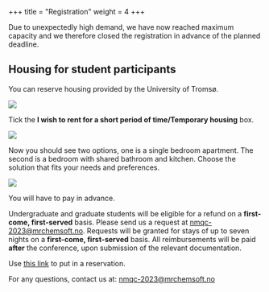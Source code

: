 +++
title = "Registration"
weight = 4
+++

Due to unexpectedly high demand, we have now reached maximum capacity and we therefore closed the registration in advance of the planned deadline.

<!---

**TODO** 

- Add link to registration form
- On-site or online? (If online is a possibility!)
- Abstract submission
- Deadlines

--->

## Housing for student participants

You can reserve housing provided by the University of Tromsø.

![](samskipnaden_0.png)

Tick the **I wish to rent for a short period of time/Temporary housing** box.

![](samskipnaden_1.png)

Now you should see two options, one is a single bedroom apartment. The second
is a bedroom with shared bathroom and kitchen. Choose the solution that fits
your needs and preferences.

![](samskipnaden_2.png)

You will have to pay in advance. 

Undergraduate and graduate students will be eligible for a refund on a **first-come, first-served** basis. 
Please send us a request at [nmqc-2023@mrchemsoft.no](mailto:nmqc-2023@mrchemsoft.no). 
Requests will be granted for stays of up to seven nights on a **first-come, first-served** basis. 
All reimbursements will be paid **after** the conference, upon submission of the relevant documentation.

Use [this link] to put in a reservation.

For any questions, contact us at: [nmqc-2023@mrchemsoft.no](mailto:nmqc-2023@mrchemsoft.no)

[this link]: https://studentbolig.samskipnaden.no/houses/apartments?searchFilter=eyJib29sIjp7Im11c3QiOlt7Im1hdGNoX2FsbCI6e319XSwiZmlsdGVyIjpbeyJ0ZXJtIjp7ImhvdXNpbmdUeXBlIjoxfX1dfX0%3D
